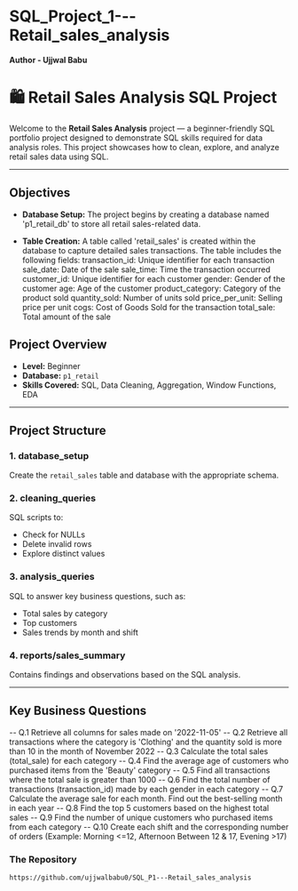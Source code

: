 # SQL_Project_1---Retail_sales_analysis
**Author - Ujjwal Babu**

# 🛍️ Retail Sales Analysis SQL Project

Welcome to the **Retail Sales Analysis** project — a beginner-friendly SQL portfolio project designed to demonstrate SQL skills required for data analysis roles. This project showcases how to clean, explore, and analyze retail sales data using SQL.

---

## Objectives
- **Database Setup:**
The project begins by creating a database named 'p1_retail_db' to store all retail sales-related data.

- **Table Creation:**
A table called 'retail_sales' is created within the database to capture detailed sales transactions. The table includes the following fields:
transaction_id: Unique identifier for each transaction
sale_date: Date of the sale
sale_time: Time the transaction occurred
customer_id: Unique identifier for each customer
gender: Gender of the customer
age: Age of the customer
product_category: Category of the product sold
quantity_sold: Number of units sold
price_per_unit: Selling price per unit
cogs: Cost of Goods Sold for the transaction
total_sale: Total amount of the sale

## Project Overview

- **Level:** Beginner
- **Database:** `p1_retail`
- **Skills Covered:** SQL, Data Cleaning, Aggregation, Window Functions, EDA


---

##  Project Structure

### 1. database_setup
Create the `retail_sales` table and database with the appropriate schema.

### 2. cleaning_queries
SQL scripts to:
- Check for NULLs
- Delete invalid rows
- Explore distinct values

### 3. analysis_queries
SQL to answer key business questions, such as:
- Total sales by category
- Top customers
- Sales trends by month and shift

### 4. reports/sales_summary
Contains findings and observations based on the SQL analysis.

---

## Key Business Questions

-- Q.1 Retrieve all columns for sales made on '2022-11-05'
-- Q.2 Retrieve all transactions where the category is 'Clothing' and the quantity sold is more than 10 in the month of November 2022
-- Q.3 Calculate the total sales (total_sale) for each category
-- Q.4 Find the average age of customers who purchased items from the 'Beauty' category
-- Q.5 Find all transactions where the total sale is greater than 1000
-- Q.6 Find the total number of transactions (transaction_id) made by each gender in each category
-- Q.7 Calculate the average sale for each month. Find out the best-selling month in each year
-- Q.8 Find the top 5 customers based on the highest total sales
-- Q.9 Find the number of unique customers who purchased items from each category
-- Q.10 Create each shift and the corresponding number of orders (Example: Morning <=12, Afternoon Between 12 & 17, Evening >17)


### The Repository

```bash
https://github.com/ujjwalbabu0/SQL_P1---Retail_sales_analysis
